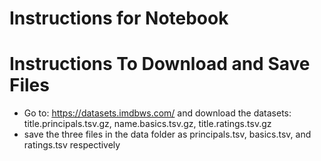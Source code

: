 # Instructions for Notebook

# Instructions To Download and Save Files

* Go to: https://datasets.imdbws.com/ and download the datasets: title.principals.tsv.gz, name.basics.tsv.gz, title.ratings.tsv.gz
* save the three files in the data folder as principals.tsv, basics.tsv, and ratings.tsv respectively
